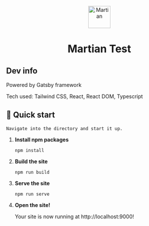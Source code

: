 <p align="center">
  <img alt="Martian" src="https://martian.ventures/favicon.svg" width="60" />
</p>
<h1 align="center">
  Martian Test
</h1>

## Dev info

Powered by Gatsby framework

Tech used: Tailwind CSS, React, React DOM, Typescript

## 🚀 Quick start

    Navigate into the directory and start it up.

1.  **Install npm packages**

    ```shell
    npm install
    ```

1.  **Build the site**

    ```shell
    npm run build
    ```

1.  **Serve the site**

    ```shell
    npm run serve
    ```

1.  **Open the site!**

    Your site is now running at http://localhost:9000!
